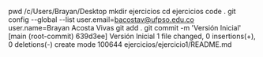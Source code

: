 pwd
	/c/Users/Brayan/Desktop
mkdir ejercicios
cd ejercicios
code .
git config --global --list
	user.email=bacostav@ufpso.edu.co
	user.name=Brayan Acosta Vivas
git add .
git commit -m 'Versión Inicial'
	[main (root-commit) 639d3ee] Versión Inicial
	1 file changed, 0 insertions(+), 0 deletions(-)
	create mode 100644 ejercicios/ejercicio1/README.md
